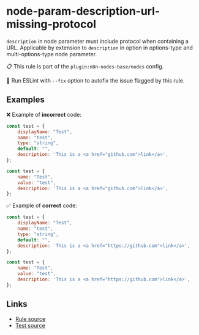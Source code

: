 [//]: # "File generated from a template. Do not edit this file directly."

# node-param-description-url-missing-protocol

`description` in node parameter must include protocol when containing a URL. Applicable by extension to `description` in option in options-type and multi-options-type node parameter.

📋 This rule is part of the `plugin:n8n-nodes-base/nodes` config.

🔧 Run ESLint with `--fix` option to autofix the issue flagged by this rule.

## Examples

❌ Example of **incorrect** code:

```js
const test = {
	displayName: "Test",
	name: "test",
	type: "string",
	default: "",
	description: 'This is a <a href="github.com">link</a>',
};

const test = {
	name: "Test",
	value: "test",
	description: 'This is a <a href="github.com">link</a>',
};
```

✅ Example of **correct** code:

```js
const test = {
	displayName: "Test",
	name: "test",
	type: "string",
	default: "",
	description: 'This is a <a href="https://github.com">link</a>',
};

const test = {
	name: "Test",
	value: "test",
	description: 'This is a <a href="https://github.com">link</a>',
};
```

## Links

- [Rule source](../../lib/rules/node-param-description-url-missing-protocol.ts)
- [Test source](../../tests/node-param-description-url-missing-protocol.test.ts)
